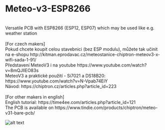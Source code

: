 # Meteo-v3-ESP8266<br>
</br>
Versatile PCB with ESP8266 (ESP12, ESP07) which may be used like e.g. weather station<br>
<br/>
[For czech makers]</br>
Pokud chcete koupit celou stavebnici (bez ESP modulu), můžete tak učinit na e-shopu http://kitman.eprodavac.cz/meteostanice-chiptron-meteov3-x-wifi-sada-1-91/</br>
Představení MeteoV3 i na youtube https://www.youtube.com/watch?v=8mQJllEO83s</br>
MeteoV3 a praktické použití - Si7021 a DS18B20: https://www.youtube.com/watch?v=N-Vpab74EiY</br>
Návod: https://chiptron.cz/articles.php?article_id=223<br>
</br>
[For other makers in english]</br>
English tutorial: https://time4ee.com/articles.php?article_id=121<br>
The PCB is available on https://www.tindie.com/products/chiptron/meteo-v31-bare-pcb/<br>

![alt text](https://github.com/petus/Meteo-v3-ESP8266/blob/master/MeteoV3.1.jpg)
